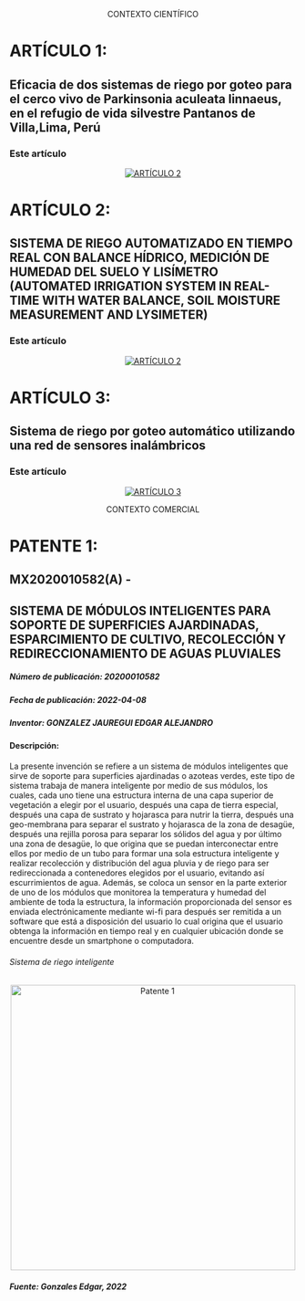 <p align="center">
   CONTEXTO CIENTÍFICO
</p>

# ARTÍCULO 1:
## Eficacia de dos sistemas de riego por goteo para el cerco vivo de Parkinsonia aculeata linnaeus, en el refugio de vida silvestre Pantanos de Villa,Lima, Perú
### Este artículo 
<p align="center">
  <a href="https://github.com/Jefersonrojas/PROYECTO-QALLARIY/blob/main/Documentacion/rcamposp%2C%2BCampus%2B2023-01-Art%C3%ADculo-11.pdf">
    <img src="https://i.postimg.cc/dtsHzgD4/Imagen-de-Whats-App-2024-01-19-a-las-00-06-30-c34716ef.jpg)](https://postimg.cc/0r40SWYw)" alt="ARTÍCULO 2">
  </a>
</p>


# ARTÍCULO 2:
## SISTEMA DE RIEGO AUTOMATIZADO EN TIEMPO REAL CON BALANCE HÍDRICO, MEDICIÓN DE HUMEDAD DEL SUELO Y LISÍMETRO (AUTOMATED IRRIGATION SYSTEM IN REAL-TIME WITH WATER BALANCE, SOIL MOISTURE MEASUREMENT AND LYSIMETER)
### Este artículo 

<p align="center">
  <a href="https://github.com/Jefersonrojas/PROYECTO-QALLARIY/blob/main/Documentacion/v34n4a9.pdf">
    <img src="https://i.postimg.cc/hvSgdMsM/Imagen-de-Whats-App-2024-01-19-a-las-00-01-54-d55617fd.jpg)](https://postimg.cc/VrH3yq3b)" alt="ARTÍCULO 2">
  </a>
</p>


# ARTÍCULO 3:
## Sistema de riego por goteo automático utilizando una red de sensores inalámbricos
### Este artículo 
<p align="center">
  <a href="https://github.com/Jefersonrojas/PROYECTO-QALLARIY/blob/main/Documentacion/4.-Sistema-de-riego-por-goteo-autom%C3%A1tico.pdf">
    <img src="https://i.postimg.cc/Rh6w1VqP/Imagen-de-Whats-App-2024-01-18-a-las-23-41-21-62241b86.jpg)](https://postimg.cc/64K7tKrR" alt="ARTÍCULO 3">
  </a>
</p>






 <p align="center">
  CONTEXTO COMERCIAL
</p>

 # PATENTE 1: 
 ## MX2020010582(A) - 
 ## SISTEMA DE MÓDULOS INTELIGENTES PARA SOPORTE DE SUPERFICIES AJARDINADAS, ESPARCIMIENTO DE CULTIVO, RECOLECCIÓN Y REDIRECCIONAMIENTO DE AGUAS PLUVIALES
##### Número de publicación: 20200010582
##### Fecha de publicación: 2022-04-08
##### Inventor: GONZALEZ JAUREGUI EDGAR ALEJANDRO

#### Descripción: 
La presente invención se refiere a un sistema de módulos inteligentes que sirve de soporte para superficies ajardinadas o azoteas verdes, este tipo de sistema trabaja de manera inteligente por medio de sus módulos, los cuales, cada uno tiene una estructura interna de una capa superior de vegetación a elegir por el usuario, después una capa de tierra especial, después una capa de sustrato y hojarasca para nutrir la tierra, después una geo-membrana para separar el sustrato y hojarasca de la zona de desagüe, después una rejilla porosa para separar los sólidos del agua y por último una zona de desagüe, lo que origina que se puedan interconectar entre ellos por medio de un tubo para formar una sola estructura inteligente y realizar recolección y distribución del agua pluvia y de riego para ser redireccionada a contenedores elegidos por el usuario, evitando así escurrimientos de agua. Además, se coloca un sensor en la parte exterior de uno de los módulos que monitorea la temperatura y humedad del ambiente de toda la estructura, la información proporcionada del sensor es enviada electrónicamente mediante wi-fi para después ser remitida a un software que está a disposición del usuario lo cual origina que el usuario obtenga la información en tiempo real y en cualquier ubicación donde se encuentre desde un smartphone o computadora.

###### Sistema de riego inteligente

<p align="center">
  <img src="https://i.postimg.cc/1tdtQggW/Patente-1.jpg" alt="Patente 1" width="500px" />
</p>

##### Fuente: Gonzales Edgar, 2022
